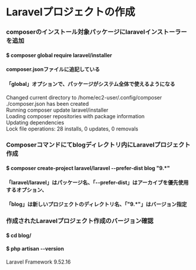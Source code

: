 # Laravelプロジェクトの作成

### composerのインストール対象パッケージにlaravelインストーラーを追加
#### $ composer global require laravel/installer
#### composer.jsonファイルに追記している
#### 「global」オプションで、パッケージがシステム全体で使えるようになる
Changed current directory to /home/ec2-user/.config/composer  
./composer.json has been created  
Running composer update laravel/installer  
Loading composer repositories with package information  
Updating dependencies  
Lock file operations: 28 installs, 0 updates, 0 removals  

### Composerコマンドにてblogディレクトリ内にLaravelプロジェクト作成
#### $ composer create-project laravel/laravel --prefer-dist blog "9.*"
#### 「laravel/laravel」はパッケージ名、「--prefer-dist」はアーカイブを優先使用するオプション、
#### 「blog」は新しいプロジェクトのディレクトリ名、「"9.*"」はバージョン指定

### 作成されたLaravelプロジェクト作成のバージョン確認
#### $ cd blog/
#### $ php artisan --version
Laravel Framework 9.52.16